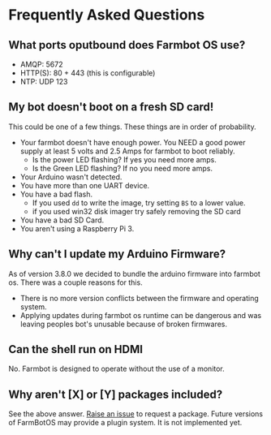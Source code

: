 # Frequently Asked Questions

## What ports oputbound does Farmbot OS use?
* AMQP: 5672
* HTTP(S): 80 + 443 (this is configurable)
* NTP: UDP 123

## My bot doesn't boot on a fresh SD card!
This could be one of a few things. These things are in order of probability.

* Your farmbot doesn't have enough power. You NEED a good power supply at
least 5 volts and  2.5 Amps for farmbot to boot reliably.
  * Is the power LED flashing? If yes you need more amps.
  * Is the Green LED flashing? If no you need more amps.
* Your Arduino wasn't detected.
* You have more than one UART device.
* You have a bad flash.
  * If you used `dd` to write the image, try setting `BS` to a lower value.
  * if you used win32 disk imager try safely removing the SD card
* You have a bad SD Card.
* You aren't using a Raspberry Pi 3.

## Why can't I update my Arduino Firmware?
As of version 3.8.0 we decided to bundle the arduino firmware into farmbot os.
There was a couple reasons for this.
* There is no more version conflicts between the firmware and operating system.
* Applying updates during farmbot os runtime can be dangerous and was leaving
peoples bot's unusable because of broken firmwares.

## Can the shell run on HDMI
No. Farmbot is designed to operate without the use of a monitor.

## Why aren't [X] or [Y] packages included?
See the above answer. [Raise an issue](https://github.com/FarmBot/farmbot_os/issues/new)
to request a package. Future versions of FarmBotOS may provide a plugin system.
It is not implemented yet.
